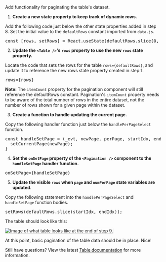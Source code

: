 Add functionality for paginating the table's dataset.

1) <strong>Create a new state property to keep track of dynamic rows.</strong>

Add the following code just below the other state properties added in step 8. Set the initial value to the `defaultRows` constant imported from `data.js`.

<pre class="file">
const [rows, setRows] = React.useState(defaultRows.slice(0, defaultPerPage));
</pre>

2) <strong>Update the `<Table />`'s `rows` property to use the new `rows` state property.</strong>

Locate the code that sets the rows for the table `rows={defaultRows}`, and update it to reference the new rows state property created in step 1.

<pre class="file">
rows={rows}
</pre>

<strong>Note: </strong> The `itemCount` property for the pagination component will still reference the defaultRows constant. Pagination's `itemCount` property needs to be aware of the total number of rows in the entire dataset, not the number of rows shown for a given page within the dataset.

3) <strong>Create a function to handle updating the current page.</strong>

Copy the following handler function just below the `handlePerPageSelect` function.

<pre class="file">
const handleSetPage = (_evt, newPage, perPage, startIdx, endIdx) => {
  setCurrentPage(newPage);
}
</pre>

4) <strong>Set the `onSetPage` property of the `<Pagination />` component to the `handleSetPage` handler function.</strong>

<pre class="file">
onSetPage={handleSetPage}
</pre>

5) <strong>Update the visible `rows` when `page` and `numPerPage` state variables are updated.</strong>

Copy the following statement into the `handlePerPageSelect` and `handleSetPage` function bodies.

<pre class="file">
setRows(defaultRows.slice(startIdx, endIdx));
</pre>

The table should look like this:

<img src="table-intro/assets/step-9-complete.png" alt="Image of what table looks like at the end of step 9." style="box-shadow: rgba(3, 3, 3, 0.2) 0px 1.25px 2.5px 0px;" />

At this point, basic pagination of the table data should be in place. Nice!

Still have questions? View the latest <a href="https://www.patternfly.org/v4/documentation/react/components/table/" target="_blank">Table documentation</a> for more information.
